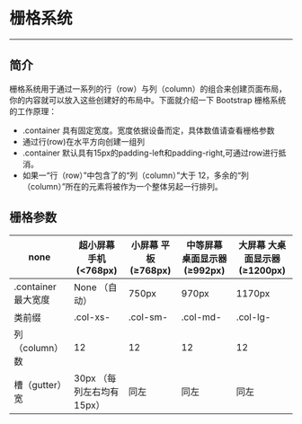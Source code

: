 # 栅格系统
---

## 简介
栅格系统用于通过一系列的行（row）与列（column）的组合来创建页面布局，你的内容就可以放入这些创建好的布局中。下面就介绍一下 Bootstrap 栅格系统的工作原理：

- .container 具有固定宽度。宽度依据设备而定，具体数值请查看栅格参数
- 通过行(row)在水平方向创建一组列
- .container 默认具有15px的padding-left和padding-right,可通过row进行抵消。
- 如果一“行（row）”中包含了的“列（column）”大于 12，多余的“列（column）”所在的元素将被作为一个整体另起一行排列。

## 栅格参数
none | 超小屏幕 手机 (<768px) | 小屏幕 平板 (≥768px) | 中等屏幕 桌面显示器 (≥992px) | 大屏幕 大桌面显示器 (≥1200px) 
---- | --- | --- | ---| ---|
.container 最大宽度 | None （自动） | 750px | 970px | 1170px 
类前缀 | .col-xs- | .col-sm- | .col-md- | .col-lg- 
列（column）数 | 12 | 12 | 12 | 12 
槽（gutter）宽 | 30px （每列左右均有 15px） | 同左 |  同左 | 同左
